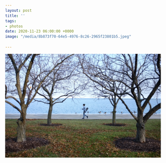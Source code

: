 ```yaml
---
layout: post
title: ''
tags:
- photos
date: 2020-11-23 06:00:00 +0000
image: "/media/8b873f70-64e5-4976-8c26-2965f23801b5.jpeg"

---
```

![](/media/8b873f70-64e5-4976-8c26-2965f23801b5.jpeg)